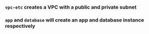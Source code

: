 ### `vpc-etc` creates a VPC with a public and private subnet

### `app` and `database` will create an app and database instance respectively